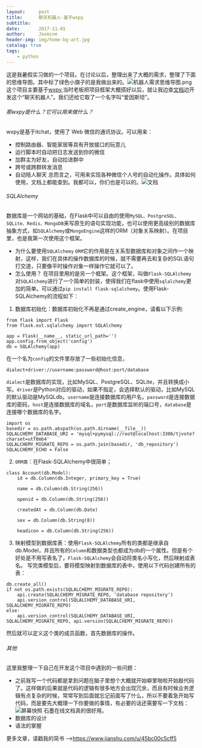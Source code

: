 ```yaml
---
layout:     post
title:      聊天机器人-基于wxpy
subtitle:  
date:       2017-11-01
author:     Jasmine
header-img: img/home-bg-art.jpg
catalog: true
tags:
    - python
---
```


这是我暑假实习做的一个项目。在讨论以后，整理出来了大概的需求，整理了下面的思维导图。其中标了绿色小旗子的是我做出来的。![机器人需求思维导图.png](http://upload-images.jianshu.io/upload_images/2730963-9e60f8893f7b687f.png?imageMogr2/auto-orient/strip%7CimageView2/2/w/1240)
这个项目主要基于[wxpy](https://github.com/youfou/wxpy/blob/master/docs/index.rst),当时老板把项目框架大概搭好以后，就让我边查[文档](http://wxpy.readthedocs.io/zh/latest/)边开发这个“聊天机器人”。我们还给它取了一个名字叫“爱因斯坦”。

###### 那wxpy是什么？它可以用来做什么？
wxpy是基于itchat，使用了 Web 微信的通讯协议。可以用来：
* 控制路由器、智能家居等具有开放接口的玩意儿
* 运行脚本时自动把日志发送到你的微信
* 加群主为好友，自动拉进群中
* 跨号或跨群转发消息
* 自动陪人聊天
总而言之，可用来实现各种微信个人号的自动化操作。具体如何使用，文档上都能查到。我都可以，你们也是可以的。![文档](http://upload-images.jianshu.io/upload_images/2730963-d8ceb03801ece23e.png?imageMogr2/auto-orient/strip%7CimageView2/2/w/1240)
###### SQLAlchemy

数据库是一个网站的基础，在Flask中可以自由的使用`MySQL、PostgreSQL、SQLite、Redis、MongoDB`来写原生的语句实现功能，也可以使用更高级别的数据库抽象方式，如`SQLAlchemy`或`MongoEngine`这样的ORM（对象关系映射）。在项目里，也是我第一次使用这个框架。
* 为什么要使用`SQLAlchemy`
`ORM`它的作用是在关系型数据库和对象之间作一个映射，这样，我们在具体的操作数据库的时候，就不需要再去和复杂的SQL语句打交道，只要像平时操作对象一样操作它就可以了。
* 怎么使用？
在项目里用的是另一个框架。这个框架，叫做`Flask-SQLAlchemy`对`SQLAlchemy`进行了一个简单的封装，使得我们在flask中使用`sqlalchemy`更加的简单。可以通过`pip install flask-sqlalchemy`。使用Flask-SQLAlchemy的流程如下：
1. 数据库初始化：数据库初始化不再是通过create_engine，请看以下示例:
```
from flask import Flask
from flask.ext.sqlalchemy import SQLAlchemy

app = Flask(__name__, static_url_path='')
app.config.from_object('config')
db = SQLAlchemy(app)
```

在一个名为`config`的文件里存放了一些初始化信息，

```
dialect+driver://username:password@host:port/database
```

`dialect`是数据库的实现，比如MySQL、PostgreSQL、SQLite，并且转换成小写。`driver`是Python对应的驱动，如果不指定，会选择默认的驱动，比如MySQL的默认驱动是MySQLdb。`username`是连接数据库的用户名，`password`是连接数据库的密码，`host`是连接数据库的域名，`port`是数据库监听的端口号，`database`是连接哪个数据库的名字。

```
import os
basedir = os.path.abspath(os.path.dirname(__file__))
SQLALCHEMY_DATABASE_URI = 'mysql+pymysql://root@localhost:3306/tjvote?charset=utf8mb4'
SQLALCHEMY_MIGRATE_REPO = os.path.join(basedir, 'db_repository')
SQLALCHEMY_ECHO = False
```


2. `ORM类`：在Flask-SQLAlchemy中很简单；
```
class Account(db.Model):
    id = db.Column(db.Integer, primary_key = True)
    
    name = db.Column(db.String(256))
    
    openid = db.Column(db.String(256))
    
    createdAt = db.Column(db.Date)
    
    sex = db.Column(db.String(8))
    
    headicon = db.Column(db.String(256))
```

3. 映射模型到数据库表：使用`Flask-SQLAlchemy`所有的类都是继承自db.Model，并且所有的`Column`和数据类型也都成为db的一个属性。但是有个好处是不用写表名了，`Flask-SQLAlchemy`会自动将类名小写化，然后映射成表名。
写完类模型后，要将模型映射到数据库的表中，使用以下代码创建所有的表：

```
db.create_all()
if not os.path.exists(SQLALCHEMY_MIGRATE_REPO):
    api.create(SQLALCHEMY_MIGRATE_REPO, 'database repository')
    api.version_control(SQLALCHEMY_DATABASE_URI, SQLALCHEMY_MIGRATE_REPO)
else:
    api.version_control(SQLALCHEMY_DATABASE_URI, SQLALCHEMY_MIGRATE_REPO, api.version(SQLALCHEMY_MIGRATE_REPO))
```

然后就可以定义这个类的成员函数，首先数据库的操作。

###### 其他
这里我整理一下自己在开发这个项目中遇到的一些问题：
* 之前我写一个代码都是拿到问题在脑子里想个大概就开始噼里啪啦开始敲代码了。这样做的后果就是代码的逻辑有很多地方会出现冗余，而且有时候业务逻辑有点复杂的时候，常常写到后面就忘记前面写了什么，所以不要着急开始写代码，而是要先大概理一下你要做的事情，有必要的话还需要写一下文档：![屏幕快照 ](http://upload-images.jianshu.io/upload_images/2730963-d0e10db03c4d5c7b.png?imageMogr2/auto-orient/strip%7CimageView2/2/w/1240)
石墨在线文档真的很好用。
* 数据库的设计
* 语法的掌握

更多文章，请戳我的简书 -->https://www.jianshu.com/u/45bc00c5cff5